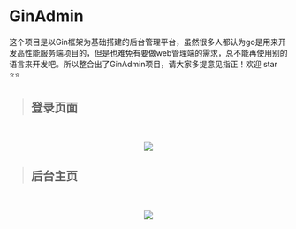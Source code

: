 # GinAdmin

这个项目是以Gin框架为基础搭建的后台管理平台，虽然很多人都认为go是用来开发高性能服务端项目的，但是也难免有要做web管理端的需求，总不能再使用别的语言来开发吧。所以整合出了GinAdmin项目，请大家多提意见指正！欢迎 star ⭐⭐

>  ## 登录页面
<br/>
<p style="text-align:center">
    <img src="https://user-images.githubusercontent.com/18718299/200120227-e7258587-7344-42e1-891d-5e42b0095020.jpg" />
</p>

> ## 后台主页
<br/>
<p style="text-align:center">
    <img src="https://user-images.githubusercontent.com/18718299/200120226-afaaf7b2-bea2-4e67-9b6b-09e077fd53a2.jpg" />
</p>
